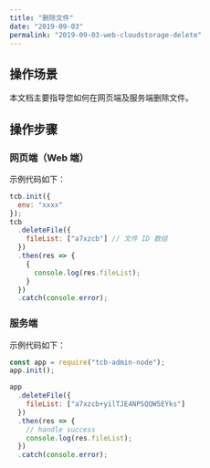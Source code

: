 ```yaml
---
title: "删除文件"
date: "2019-09-03"
permalink: "2019-09-03-web-cloudstorage-delete"
---
```


## 操作场景

本文档主要指导您如何在网页端及服务端删除文件。

## 操作步骤

### 网页端（Web 端）

示例代码如下：

```javascript
tcb.init({
  env: "xxxx"
});
tcb
  .deleteFile({
    fileList: ["a7xzcb"] // 文件 ID 数组
  })
  .then(res => {
    {
      console.log(res.fileList);
    }
  })
  .catch(console.error);
```

### 服务端

示例代码如下：

```javascript
const app = require("tcb-admin-node");
app.init();

app
  .deleteFile({
    fileList: ["a7xzcb+yilTJE4NPSQQW5EYks"]
  })
  .then(res => {
    // handle success
    console.log(res.fileList);
  })
  .catch(console.error);
```
